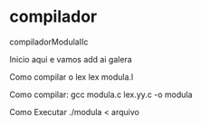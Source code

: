 # compilador
compiladorModulaIIc

Inicio aqui e vamos add ai galera

Como compilar o lex
  lex modula.l

Como compilar:
  gcc modula.c lex.yy.c -o modula
  
Como Executar
  ./modula < arquivo
